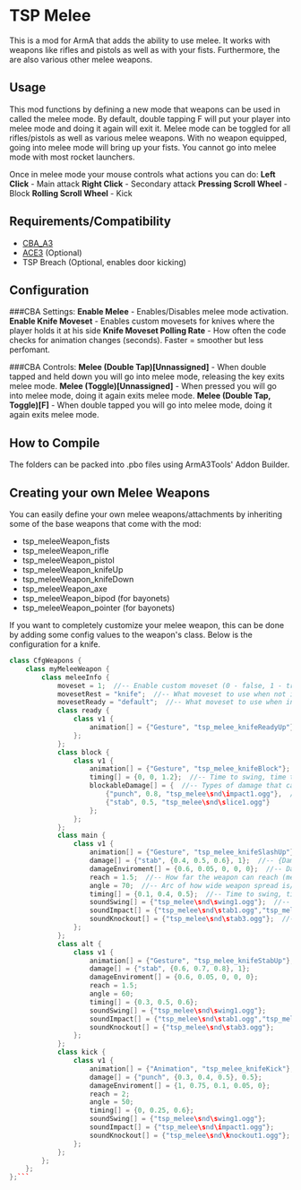 # TSP Melee
This is a mod for ArmA that adds the ability to use melee. It works with weapons like rifles and pistols as well as with your fists. Furthermore, the are also various other melee weapons.

## Usage
This mod functions by defining a new mode that weapons can be used in called the melee mode. By default, double tapping F will put your player into melee mode and doing it again will exit it. Melee mode can be toggled for all rifles/pistols as well as various melee weapons. With no weapon equipped, going into melee mode will bring up your fists. You cannot go into melee mode with most rocket launchers. 

Once in melee mode your mouse controls what actions you can do:
**Left Click** - Main attack
**Right Click** - Secondary attack
**Pressing Scroll Wheel** - Block
**Rolling Scroll Wheel** - Kick

## Requirements/Compatibility
- [CBA_A3](https://github.com/CBATeam/CBA_A3)
- [ACE3](https://github.com/acemod/ACE3) (Optional)
- TSP Breach (Optional, enables door kicking)

## Configuration
###CBA Settings:
**Enable Melee** - Enables/Disables melee mode activation.
**Enable Knife Moveset** - Enables custom movesets for knives where the player holds it at his side
**Knife Moveset Polling Rate** - How often the code checks for animation changes (seconds). Faster = smoother but less perfomant.

###CBA Controls:
**Melee (Double Tap)[Unnassigned]** - When double tapped and held down you will go into melee mode, releasing the key exits melee mode.
**Melee (Toggle)[Unnassigned]** - When pressed you will go into melee mode, doing it again exits melee mode.
**Melee (Double Tap, Toggle)[F]** - When double tapped you will go into melee mode, doing it again exits melee mode.

## How to Compile
The folders can be packed into .pbo files using ArmA3Tools' Addon Builder.

## Creating your own Melee Weapons
You can easily define your own melee weapons/attachments by inheriting some of the base weapons that come with the mod:
- tsp_meleeWeapon_fists
- tsp_meleeWeapon_rifle
- tsp_meleeWeapon_pistol
- tsp_meleeWeapon_knifeUp
- tsp_meleeWeapon_knifeDown
- tsp_meleeWeapon_axe
- tsp_meleeWeapon_bipod (for bayonets)
- tsp_meleeWeapon_pointer (for bayonets)

If you want to completely customize your melee weapon, this can be done by adding some config values to the weapon's class. Below is the configuration for a knife.
```c++
class CfgWeapons {
	class myMeleeWeapon {
		class meleeInfo {
			moveset = 1;  //-- Enable custom moveset (0 - false, 1 - true)
			movesetRest = "knife";  //-- What moveset to use when not in melee mode
			movesetReady = "default";  //-- What moveset to use when in melee mode
			class ready {
				class v1 {
					animation[] = {"Gesture", "tsp_melee_knifeReadyUp"};  //-- Animation played in ready state in melee mode
				};
			};
			class block {
				class v1 {
					animation[] = {"Gesture", "tsp_melee_knifeBlock"};  //-- What animation/gesture to play when blocking {"Gesture"/"Animation", "gesture/anim classname"}
					timing[] = {0, 0, 1.2};  //-- Time to swing, time to impact, total duration (only total duration matters for blocking)
					blockableDamage[] = {  //-- Types of damage that can be blocked
						{"punch", 0.8, "tsp_melee\snd\impact1.ogg"},  //-- {"punch"/"stab", effectiveness value (0-1), sound to play on blocking}
						{"stab", 0.5, "tsp_melee\snd\slice1.ogg"}
					};
				};                     
			};
			class main {
				class v1 {
					animation[] = {"Gesture", "tsp_melee_knifeSlashUp"};  //-- Animation played when doing main attack {"Gesture"/"Animation", "gesture/anim classname"}
					damage[] = {"stab", {0.4, 0.5, 0.6}, 1};  //-- {Damage type, effectiveness (random value chosen)(0-1), knockout chance(0-1)}
					damageEnviroment[] = {0.6, 0.05, 0, 0, 0};  //-- Damage used for breaking glass and breacking with tsp_breach {glass, civil doors, military doors, reinforced doors, walls}(0-1)
					reach = 1.5;  //-- How far the weapon can reach (meters)
					angle = 70;  //-- Arc of how wide weapon spread is/how wide the swing is (degrees)
					timing[] = {0.1, 0.4, 0.5};  //-- Time to swing, time to impact, total duration
					soundSwing[] = {"tsp_melee\snd\swing1.ogg"};  //-- Sound played on swing
					soundImpact[] = {"tsp_melee\snd\stab1.ogg","tsp_melee\snd\stab2.ogg"};  //-- Sound played on impact
					soundKnockout[] = {"tsp_melee\snd\stab3.ogg"};  //-- Sound played on knocking opponent unconscious
				};
			};
			class alt {
				class v1 {
					animation[] = {"Gesture", "tsp_melee_knifeStabUp"};
					damage[] = {"stab", {0.6, 0.7, 0.8}, 1};
					damageEnviroment[] = {0.6, 0.05, 0, 0, 0};
					reach = 1.5;
					angle = 60;
					timing[] = {0.3, 0.5, 0.6};
					soundSwing[] = {"tsp_melee\snd\swing1.ogg"};
					soundImpact[] = {"tsp_melee\snd\stab1.ogg","tsp_melee\snd\stab2.ogg"};
					soundKnockout[] = {"tsp_melee\snd\stab3.ogg"};
				};
			};
			class kick {
				class v1 {
					animation[] = {"Animation", "tsp_melee_knifeKick"};
					damage[] = {"punch", {0.3, 0.4, 0.5}, 0.5};
					damageEnviroment[] = {1, 0.75, 0.1, 0.05, 0};
					reach = 2;
					angle = 50;
					timing[] = {0, 0.25, 0.6};
					soundSwing[] = {"tsp_melee\snd\swing1.ogg"};
					soundImpact[] = {"tsp_melee\snd\impact1.ogg"};
					soundKnockout[] = {"tsp_melee\snd\knockout1.ogg"};
				};
			};
		};
    };
};```
